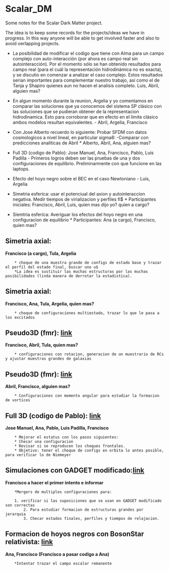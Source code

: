 # Scalar_DM

Some notes for the Scalar Dark Matter project.

The idea is to keep some records for the projects/ideas we have
in progress. In this way anyone will be able to get involved faster
and also to avoid oerlapping projects. 



- La posibilidad de modificar el codigo que tiene con Alma para un campo complejo con auto-interacción (por ahora es campo real sin autointeracción). Por el momento sólo se han obtenido resultados para campo real (para el cuál la representación hidrodinámica no es exacta), y se discutio en comenzar a analizar el caso complejo. Estos resultados serian importantes para complementar nuestro trabajo, así como el de Tanja y Shapiro quienes aun no hacen el analisis completo.
Luis, Abril, alguien mas?

- En algun momento durante la reunion, Argelia y yo comentamos en comparar las soluciones que ya conocemos del sistema SP clásico con las soluciones que se pudieran obtener de la representacion hidrodinamica. Esto para corroborar que en efecto en el limite clásico ambos modelos resultan equivalentes.
       - Abril, Argelia, Francisco

- Con Jose Alberto recuerdo lo siguiente:
        Probar SFDM con datos cosmologicos a nivel lineal, en particular sigma8:
        -Comparar con predicciones analiticas de Abril
        * Alberto, Abril, Ana, alguien mas?

- Full 3D (codigo de Pablo): Jose Manuel, Ana, Francisco, Pablo, Luis Padilla
        - Primeros logros deben ser las pruebas de una y dos configuraciones de equilibrio. Preliminarmente con que funcione en las laptops.

- Efecto del hoyo negro sobre el BEC en el caso Newtoniano
        - Luis, Argelia

- Simetria esferica: usar el potenciual del axion y autointeraccion negativa. Medir tiempos de virializacion y perfiles fi$
        * Participantes iniciales: Francisco, Abril, Luis, quien mas dijo yo? quien a cargo?

- Siemtria esferica: Averiguar los efectos del hoyo negro en una configuracion de equilibrio
        * Participantes: Ana (a cargo), Francisco, quien mas?

## Simetria axial:
**Francisco (a cargo), Tula, Argelia**
 
		* choque de una muestra grande de configs de estado base y trazar el perfil del estado final, buscar uno u$
		*La idea es sustituir las muchas estructuras por las muchas posibilidades (linda manera de derrotar la estadistica).
         

## Simetria axial: 
**Francisco, Ana, Tula, Argelia, quien mas?**
		
		* choque de configuraciones multiestado, trazar lo que le pasa a los excitados
        

## Pseudo3D (fmr): [link](https://www.google.com)
**Francisco, Abril, Tula, quien mas?**

		* configuraciones con rotacion, generacion de un muestrario de RCs y ajustar muestras grandes de galaxias 

## Pseudo3D (fmr): [link](https://www.google.com)
**Abril, Francisco, alguien mas?**
	
		* Configuraciones con momento angular para estudiar la formacion de vortices
       
        
## Full 3D (codigo de Pablo): [link](https://www.google.com)
**Jose Manuel, Ana, Pablo, Luis Padilla, Francisco**

        * Mejorar el estatus con los pasos siguientes:
        * Checar una configuracion
        * Revisar si se reproducen los choques frontales.
        * Objetivo: tener el choque de configs en orbita lo antes posible, para verificar lo de Niemeyer
		

## Simulaciones con GADGET modificado:[link](https://www.google.com)
**Francisco a hacer el primer intento e informar**
	
	 	*Mergers de multiples configuraciones para:
		
      	1. verificar si las suposiciones que se usan en GADGET modificado son correctas
        	2. Para estudiar formacion de estructuras grandes por jerarquia
        	3. Checar estados finales, perfiles y tiempos de relajacion.
 		

## Formacion de hoyos negros con BosonStar relativista: [link](https://www.google.com)
**Ana, Francisco (Francisco a pasar codigo a Ana)**

        *Intentar trazar el campo escalar remanente
        
        